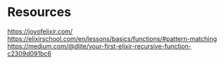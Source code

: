 # Resources

https://joyofelixir.com/
https://elixirschool.com/en/lessons/basics/functions/#pattern-matching
https://medium.com/@dlite/your-first-elixir-recursive-function-c2309d091bc6
